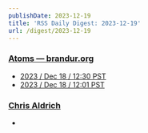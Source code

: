 ```yaml
---
publishDate: 2023-12-19
title: 'RSS Daily Digest: 2023-12-19'
url: /digest/2023-12-19
---
```


### [Atoms  — brandur.org](https://brandur.org/)

  * [2023 / Dec 18 / 12:30 PST](https://brandur.org/atoms/gq2err2)
  * [2023 / Dec 18 / 12:01 PST](https://brandur.org/atoms/gq2ee6s)
  
### [Chris Aldrich](https://boffosocko.com/)

  * [](https://boffosocko.com/2023/12/18/55820285/)
  

